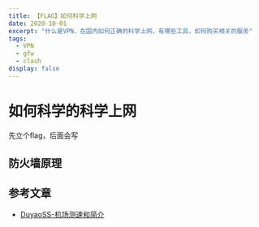 ```yaml
---
title: 【FLAG】如何科学上网
date: 2020-10-01
excerpt: "什么是VPN，在国内如何正确的科学上网，有哪些工具，如何购买相关的服务"
tags:
  - VPN
  - gfw
  - clash
display: false
---
```


# 如何科学的科学上网

先立个flag，后面会写

## 防火墙原理

[//]: # (todo 画一个架构图)

## 参考文章

- [DuyaoSS-机场测速和简介](https://www.duyaoss.com/)